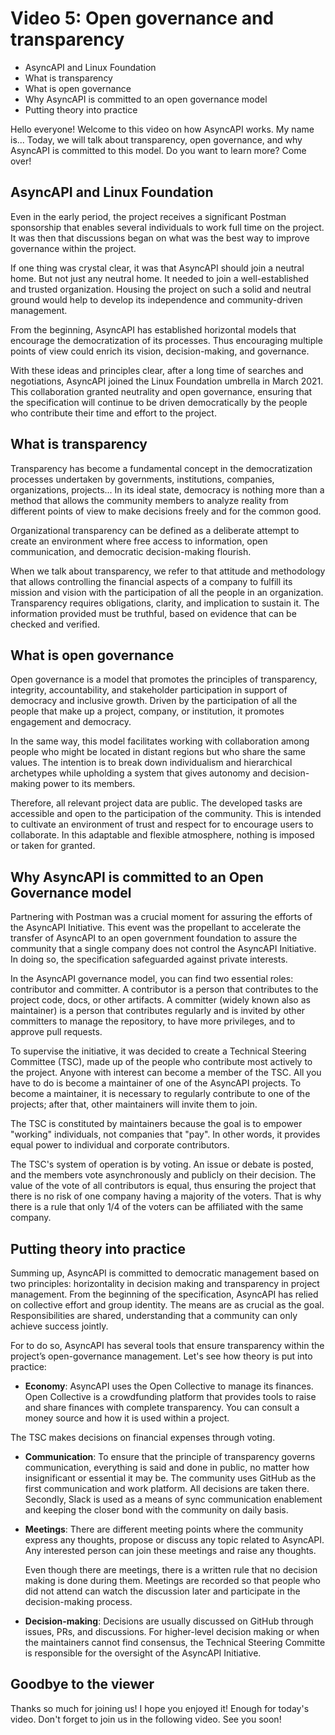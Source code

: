# Video 5: Open governance and transparency

- AsyncAPI and Linux Foundation
- What is transparency
- What is open governance
- Why AsyncAPI is committed to an open governance model
- Putting theory into practice

Hello everyone! Welcome to this video on how AsyncAPI works. My name is... Today, we will talk about transparency, open governance, and why AsyncAPI is committed to this model. Do you want to learn more? Come over!

## AsyncAPI and Linux Foundation

Even in the early period, the project receives a significant Postman sponsorship that enables several individuals to work full time on the project. It was then that discussions began on what was the best way to improve governance within the project. 

If one thing was crystal clear, it was that AsyncAPI should join a neutral home. But not just any neutral home. It needed to join a well-established and trusted organization. Housing the project on such a solid and neutral ground would help to develop its independence and community-driven management. 

From the beginning, AsyncAPI has established horizontal models that encourage the democratization of its processes. Thus encouraging multiple points of view could enrich its vision, decision-making, and governance. 

With these ideas and principles clear, after a long time of searches and negotiations, AsyncAPI joined the Linux Foundation umbrella in March 2021. This collaboration granted neutrality and open governance, ensuring that the specification will continue to be driven democratically by the people who contribute their time and effort to the project.

## What is transparency

Transparency has become a fundamental concept in the democratization processes undertaken by governments, institutions, companies, organizations, projects... In its ideal state, democracy is nothing more than a method that allows the community members to analyze reality from different points of view to make decisions freely and for the common good.

Organizational transparency can be defined as a deliberate attempt to create an environment where free access to information, open communication, and democratic decision-making flourish.

When we talk about transparency, we refer to that attitude and methodology that allows controlling the financial aspects of a company to fulfill its mission and vision with the participation of all the people in an organization. Transparency requires obligations, clarity, and implication to sustain it. The information provided must be truthful, based on evidence that can be checked and verified.

## What is open governance

Open governance is a model that promotes the principles of transparency, integrity, accountability, and stakeholder participation in support of democracy and inclusive growth. Driven by the participation of all the people that make up a project, company, or institution, it promotes engagement and democracy.

In the same way, this model facilitates working with collaboration among people who might be located in distant regions but who share the same values. The intention is to break down individualism and hierarchical archetypes while upholding a system that gives autonomy and decision-making power to its members.

Therefore, all relevant project data are public. The developed tasks are accessible and open to the participation of the community. This is intended to cultivate an environment of trust and respect for to encourage users to collaborate. In this adaptable and flexible atmosphere, nothing is imposed or taken for granted.

## Why AsyncAPI is committed to an Open Governance model

Partnering with Postman was a crucial moment for assuring the efforts of the AsyncAPI Initiative. This event was the propellant to accelerate the transfer of AsyncAPI to an open government foundation to assure the community that a single company does not control the AsyncAPI Initiative. In doing so, the specification safeguarded against private interests.

In the AsyncAPI governance model, you can find two essential roles: contributor and committer. A contributor is a person that contributes to the project code, docs, or other artifacts. A committer (widely known also as maintainer) is a person that contributes regularly and is invited by other committers to manage the repository, to have more privileges, and to approve pull requests.

To supervise the initiative, it was decided to create a Technical Steering Committee (TSC), made up of the people who contribute most actively to the project. Anyone with interest can become a member of the TSC. All you have to do is become a maintainer of one of the AsyncAPI projects. To become a maintainer, it is necessary to regularly contribute to one of the projects; after that, other maintainers will invite them to join. 

The TSC is constituted by maintainers because the goal is to empower "working" individuals, not companies that "pay". In other words, it provides equal power to individual and corporate contributors.

The TSC's system of operation is by voting. An issue or debate is posted, and the members vote asynchronously and publicly on their decision. The value of the vote of all contributors is equal, thus ensuring the project that there is no risk of one company having a majority of the voters. That is why there is a rule that only 1/4 of the voters can be affiliated with the same company.

## Putting theory into practice

Summing up, AsyncAPI is committed to democratic management based on two principles: horizontality in decision making and transparency in project management. From the beginning of the specification, AsyncAPI has relied on collective effort and group identity. The means are as crucial as the goal. Responsibilities are shared, understanding that a community can only achieve success jointly.

For to do so, AsyncAPI has several tools that ensure transparency within the project’s open-governance management. Let's see how theory is put into practice:

- **Economy**: AsyncAPI uses the Open Collective to manage its finances. Open Collective is a crowdfunding platform that provides tools to raise and share finances with complete transparency. You can consult a money source and how it is used within a project.

The TSC makes decisions on financial expenses through voting.

- **Communication**: To ensure that the principle of transparency governs communication, everything is said and done in public, no matter how insignificant or essential it may be. The community uses GitHub as the first communication and work platform. All decisions are taken there. Secondly, Slack is used as a means of sync communication enablement and keeping the closer bond with the community on daily basis.

- **Meetings**: There are different meeting points where the community express any thoughts, propose or discuss any topic related to AsyncAPI. Any interested person can join these meetings and raise any thoughts.

  Even though there are meetings, there is a written rule that no decision making is done during them. Meetings are recorded so that people who did not attend can watch the discussion later and participate in the decision-making process.

- **Decision-making**: Decisions are usually discussed on GitHub through issues, PRs, and discussions. For higher-level decision making or when the maintainers cannot find consensus, the Technical Steering Committe is responsible for the oversight of the AsyncAPI Initiative. 

## Goodbye to the viewer

Thanks so much for joining us! I hope you enjoyed it! Enough for today's video. Don't forget to join us in the following video.
See you soon!


